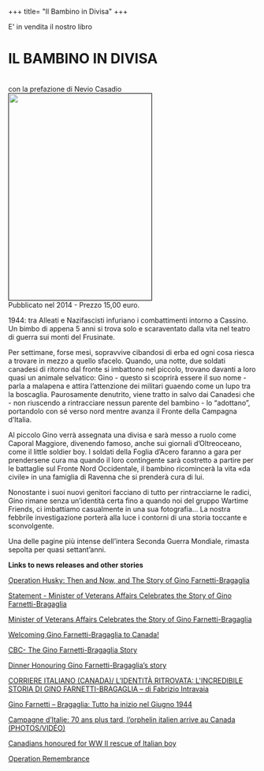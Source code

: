 +++
title= "Il Bambino in Divisa"
+++

E'  in vendita il nostro libro
<h1>IL BAMBINO IN DIVISA</h1>
<br>
con la prefazione di Nevio Casadio
<br>
<img src="/images/files/Copertina_gino.jpg" border="1" bordercolor="black" width="290" height="418"> 

<br>
Pubblicato nel 2014 - Prezzo 15,00 euro.

1944: tra Alleati e Nazifascisti infuriano i combattimenti intorno
a Cassino. Un bimbo di appena 5 anni si trova solo
e scaraventato dalla vita nel teatro di guerra sui monti del Frusinate.

Per settimane, forse mesi, sopravvive cibandosi di erba ed ogni cosa
riesca a trovare in mezzo a quello sfacelo.
Quando, una notte, due soldati canadesi di ritorno dal fronte si imbattono
nel piccolo, trovano davanti a loro quasi un animale selvatico:
Gino - questo si scoprirà essere il suo nome - parla a malapena
e attira l’attenzione dei militari guaendo come un lupo tra la
boscaglia. Paurosamente denutrito, viene tratto in salvo dai Canadesi
che - non riuscendo a rintracciare nessun parente del bambino - lo
“adottano”, portandolo con sé verso nord mentre avanza il Fronte della
Campagna d’Italia.

Al piccolo Gino verrà assegnata una divisa e sarà messo a ruolo come Caporal Maggiore, divenendo
famoso, anche sui giornali d’Oltreoceano, come il little soldier boy. I soldati della Foglia
d’Acero faranno a gara per prendersene cura ma quando il loro contingente sarà costretto a
partire per le battaglie sul Fronte Nord Occidentale, il bambino ricomincerà la vita «da civile»
in una famiglia di Ravenna che si prenderà cura di lui.

Nonostante i suoi nuovi genitori facciano di tutto per rintracciarne le radici, Gino rimane
senza un’identità certa fino a quando noi del gruppo Wartime Friends,
ci imbattiamo casualmente in una sua fotografia… 
La nostra febbrile investigazione  porterà alla luce i contorni di una storia toccante e sconvolgente. 

Una delle pagine più intense dell’intera Seconda Guerra Mondiale, rimasta sepolta per quasi settant’anni.

**Links to news releases and other stories**

[Operation Husky: Then and Now, and The Story of Gino Farnetti-Bragaglia](http://www.carleton.ca/npsia/cu-events/operation-husky-gino-farnetti-bragaglia/)

[Statement - Minister of Veterans Affairs Celebrates the Story of Gino Farnetti-Bragaglia](http://www.newswire.ca/en/story/1375991/statement-minister-of-veterans-affairs-celebrates-the-story-of-gino-farnetti-bragaglia)

[Minister of Veterans Affairs Celebrates the Story of Gino Farnetti-Bragaglia](http://www.newswire.ca/en/story/1377295/minister-of-veterans-affairs-celebrates-the-story-of-gino-farnetti-bragaglia)

[Welcoming Gino Farnetti-Bragaglia to Canada!](http://www.donplett.ca/blog.asp?blogID=46)

[CBC- The Gino Farnetti-Bragaglia Story](http://www.cbc.ca/m/touch/video/clips/ys_2466869605.html?st=news&ln=topstories&pid=2466869605)

[Dinner Honouring Gino Farnetti-Bragaglia’s story](http://peacethroughvalour.wordpress.com/events/dinner-honouring-gino-farnetti-bragaglias-story/)

[CORRIERE ITALIANO (CANADA)/ L’IDENTITÀ RITROVATA: L'INCREDIBILE STORIA DI GINO FARNETTI-BRAGAGLIA – di Fabrizio Intravaia](http://www.wartimefriends.org/home/rassegna-stampa/177135-corriere-italiano-canada-lidentita-ritrovata-lincredibile-storia-di-gino-farnetti-bragaglia--di-fabrizio-intravaia.html)

[Gino Farnetti – Bragaglia: Tutto ha inizio nel Giugno 1944](http://www.gdmed.it/paginaNotizia.php?idNotiziaDaAprire=15233)

[Campagne d’Italie: 70 ans plus tard, l’orphelin italien arrive au Canada (PHOTOS/VIDÉO)](http://www.45enord.ca/2014/06/campagne-ditalie-70-ans-plus-tard-lorphelin-italien-arrive-au-canada/)

[Canadians honoured for WW II rescue of Italian boy](http://www.yellowbullet.com/forum/showthread.php?p=21223698)

[Operation Remembrance](http://www.icff.ca/2014/05/26/operation-remembrance/)
